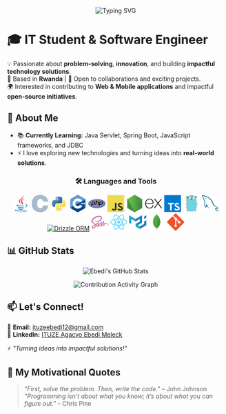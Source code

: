 <p align="center">
 <img src="https://readme-typing-svg.herokuapp.com?font=Fira+Code&pause=1000&color=FF00FF&center=true&vCenter=true&width=500&lines=Hi+there!+I'm+Ebedi+Meleck;IT+Student+%26+Software+Engineer;CTO+of+Ebyte+Code+Labs;Welcome+to+my+GitHub+profile!" alt="Typing SVG" />
</p>



# 🎓 IT Student & Software Engineer  

💡 Passionate about **problem-solving**, **innovation**, and building **impactful technology solutions**.  
📍 Based in **Rwanda** | 🤝 Open to collaborations and exciting projects.  
🌍 Interested in contributing to **Web & Mobile applications** and impactful **open-source initiatives**.  



## 🚀 About Me  
- 📚 **Currently Learning:** Java Servlet, Spring Boot, JavaScript frameworks, and JDBC  
- ⚡ I love exploring new technologies and turning ideas into **real-world solutions**.  



<h3 align="center">🛠️ Languages and Tools</h3>
<p align="center">
  <a href="https://www.java.com" target="_blank"><img src="https://raw.githubusercontent.com/devicons/devicon/master/icons/java/java-original.svg" alt="Java" width="40" height="40"/></a>
  <a href="https://www.w3schools.com/c/" target="_blank"><img src="https://raw.githubusercontent.com/devicons/devicon/master/icons/c/c-original.svg" alt="C" width="40" height="40"/></a>
  <a href="https://www.python.org" target="_blank"><img src="https://raw.githubusercontent.com/devicons/devicon/master/icons/python/python-original.svg" alt="Python" width="40" height="40"/></a>
  <a href="https://isocpp.org/" target="_blank"><img src="https://raw.githubusercontent.com/devicons/devicon/master/icons/cplusplus/cplusplus-original.svg" alt="C++" width="40" height="40"/></a>
  <a href="https://www.php.net" target="_blank"><img src="https://raw.githubusercontent.com/devicons/devicon/master/icons/php/php-original.svg" alt="PHP" width="40" height="40"/></a>
  <a href="https://developer.mozilla.org/en-US/docs/Web/JavaScript" target="_blank"><img src="https://raw.githubusercontent.com/devicons/devicon/master/icons/javascript/javascript-original.svg" alt="JavaScript" width="40" height="40"/></a>
  <a href="https://nodejs.org/" target="_blank"><img src="https://raw.githubusercontent.com/devicons/devicon/master/icons/nodejs/nodejs-original.svg" alt="Node.js" width="40" height="40"/></a>
  <a href="https://expressjs.com/" target="_blank"><img src="https://raw.githubusercontent.com/devicons/devicon/master/icons/express/express-original.svg" alt="Express.js" width="40" height="40"/></a>
  <a href="https://www.typescriptlang.org/" target="_blank"><img src="https://raw.githubusercontent.com/devicons/devicon/master/icons/typescript/typescript-original.svg" alt="TypeScript" width="40" height="40"/></a>
  <a href="https://go.dev/" target="_blank"><img src="https://raw.githubusercontent.com/devicons/devicon/master/icons/go/go-original.svg" alt="Go" width="40" height="40"/></a>
  <a href="https://www.mysql.com/" target="_blank"><img src="https://raw.githubusercontent.com/devicons/devicon/master/icons/mysql/mysql-original.svg" alt="MySQL" width="40" height="40"/></a>
  <a href="https://orm.drizzle.team/" target="_blank"><img src="https://raw.githubusercontent.com/drizzle-team/drizzle-icons/main/drizzle.svg" alt="Drizzle ORM" width="40" height="40"/></a>
  <a href="https://sass-lang.com/" target="_blank"><img src="https://raw.githubusercontent.com/devicons/devicon/master/icons/sass/sass-original.svg" alt="SASS" width="40" height="40"/></a>
  <a href="https://reactjs.org/" target="_blank"><img src="https://raw.githubusercontent.com/devicons/devicon/master/icons/react/react-original.svg" alt="React" width="40" height="40"/></a>
  <a href="https://mui.com/" target="_blank"><img src="https://raw.githubusercontent.com/devicons/devicon/master/icons/materialui/materialui-original.svg" alt="Material UI" width="40" height="40"/></a>
  <a href="https://www.mongodb.com/" target="_blank"><img src="https://raw.githubusercontent.com/devicons/devicon/master/icons/mongodb/mongodb-original.svg" alt="MongoDB" width="40" height="40"/></a>
  <a href="https://git-scm.com/" target="_blank"><img src="https://raw.githubusercontent.com/devicons/devicon/master/icons/git/git-original.svg" alt="Git" width="40" height="40"/></a>
</p>


## 📊 GitHub Stats  

<p align="center">
  <img src="https://github-readme-stats.vercel.app/api?username=ISONIC0788&show_icons=true&theme=radical&count_private=true" alt="Ebedi's GitHub Stats"/>
</p>

<p align="center">
  <img src="https://github-readme-activity-graph.vercel.app/graph?username=ISONIC0788&theme=react-dark&area=true&hide_border=true" alt="Contribution Activity Graph"/>
</p>



## 📫 Let's Connect!  

📧 **Email:** ituzeebedi12@gmail.com  
🔗 **LinkedIn:** [ITUZE Agacyo Ebedi Meleck](https://www.linkedin.com/in/ituze-agacyo-ebed-meleck-65a13b2b7/)   

⚡ *"Turning ideas into impactful solutions!"*  



## 💬 My Motivational Quotes  

> *"First, solve the problem. Then, write the code."* – John Johnson  
> *"Programming isn’t about what you know; it’s about what you can figure out."* – Chris Pine  
